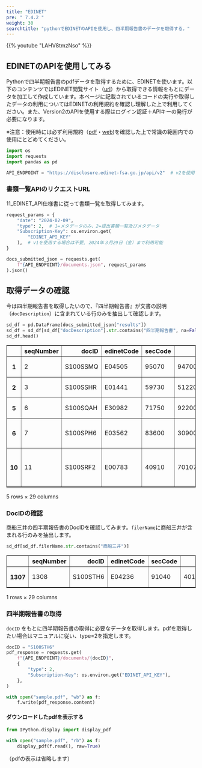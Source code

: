 ```yaml
---
title: "EDINET"
pre: " 7.4.2 "
weight: 30
searchtitle: "pythonでEDINETのAPIを使用し、四半期報告書のデータを取得する。"
---
```



{{% youtube "LAHV8tmzNso" %}}

## EDINETのAPIを使用してみる


<div class="pagetop-box">
    <p>Pythonで四半期報告書のpdfデータを取得するために、EDINETを使います。以下のコンテンツではEDINET閲覧サイト（<a href="https://disclosure2.edinet-fsa.go.jp/WEEE0030.aspx?bXVsPeWVhuiIueS4ieS6lSZjdGY9b2ZmJmZscz1vbiZscHI9b2ZmJnJwcj1vZmYmb3RoPW9mZiZwZnM9NiZ5ZXI9Jm1vbj0=">url</a>）から取得できる情報をもとにデータを加工して作成しています。本ページに記載されているコードの実行や取得したデータの利用についてはEDINETの利用規約を確認し理解した上で利用してください。また、Version2のAPIを使用する際はログイン認証＋APIキーの発行が必要になります。</p>
    <p>※注意：使用時には必ず利用規約（<a href="https://disclosure2dl.edinet-fsa.go.jp/guide/static/disclosure/download/ESE140191.pdf">pdf</a>・<a href="https://disclosure2dl.edinet-fsa.go.jp/guide/static/submit/WZEK0030.html">web</a>)を確認した上で常識の範囲内での使用にとどめてください。</p>
</div>








```python
import os
import requests
import pandas as pd

API_ENDPOINT = "https://disclosure.edinet-fsa.go.jp/api/v2"  # v2を使用する
```

### 書類一覧APIのリクエストURL
11_EDINET_API仕様書に従って書類一覧を取得してみます。


```python
request_params = {
    "date": "2024-02-09",
    "type": 2,  # 1=メタデータのみ、2=提出書類一覧及びメタデータ
    "Subscription-Key": os.environ.get(
        "EDINET_API_KEY"
    ),  # v1を使用する場合は不要, 2024年３月29日（金）まで利用可能
}

docs_submitted_json = requests.get(
    f"{API_ENDPOINT}/documents.json", request_params
).json()
```

## 取得データの確認
今は四半期報告書を取得したいので、『四半期報告書』が文書の説明（`docDescription`）に含まれている行のみを抽出して確認します。


```python
sd_df = pd.DataFrame(docs_submitted_json["results"])
sd_df = sd_df[sd_df["docDescription"].str.contains("四半期報告書", na=False)]
sd_df.head()
```




<div>
<style scoped>
    .dataframe tbody tr th:only-of-type {
        vertical-align: middle;
    }

    .dataframe tbody tr th {
        vertical-align: top;
    }

    .dataframe thead th {
        text-align: right;
    }
</style>
<table border="1" class="dataframe">
  <thead>
    <tr style="text-align: right;">
      <th></th>
      <th>seqNumber</th>
      <th>docID</th>
      <th>edinetCode</th>
      <th>secCode</th>
      <th>JCN</th>
      <th>filerName</th>
      <th>fundCode</th>
      <th>ordinanceCode</th>
      <th>formCode</th>
      <th>docTypeCode</th>
    </tr>
  </thead>
  <tbody>
    <tr>
      <th>1</th>
      <td>2</td>
      <td>S100SSMQ</td>
      <td>E04505</td>
      <td>95070</td>
      <td>9470001001933</td>
      <td>四国電力株式会社</td>
      <td>None</td>
      <td>010</td>
      <td>043000</td>
      <td>140</td>
    </tr>
    <tr>
      <th>2</th>
      <td>3</td>
      <td>S100SSHR</td>
      <td>E01441</td>
      <td>59730</td>
      <td>5122001016280</td>
      <td>株式会社トーアミ</td>
      <td>None</td>
      <td>010</td>
      <td>043000</td>
      <td>140</td>
    </tr>
    <tr>
      <th>5</th>
      <td>6</td>
      <td>S100SQAH</td>
      <td>E30982</td>
      <td>71750</td>
      <td>9220001001223</td>
      <td>今村証券株式会社</td>
      <td>None</td>
      <td>010</td>
      <td>043000</td>
      <td>140</td>
    </tr>
    <tr>
      <th>6</th>
      <td>7</td>
      <td>S100SPH6</td>
      <td>E03562</td>
      <td>83600</td>
      <td>3090001002315</td>
      <td>株式会社　山梨中央銀行</td>
      <td>None</td>
      <td>010</td>
      <td>043000</td>
      <td>140</td>
    </tr>
    <tr>
      <th>10</th>
      <td>11</td>
      <td>S100SRF2</td>
      <td>E00783</td>
      <td>40910</td>
      <td>7010701015826</td>
      <td>日本酸素ホールディングス株式会社</td>
      <td>None</td>
      <td>010</td>
      <td>043000</td>
      <td>140</td>
    </tr>
  </tbody>
</table>
<p>5 rows × 29 columns</p>
</div>



### DocIDの確認
商船三井の四半期報告書のDocIDを確認してみます。`filerName`に商船三井が含まれる行のみを抽出します。


```python
sd_df[sd_df.filerName.str.contains("商船三井")]
```




<div>
<style scoped>
    .dataframe tbody tr th:only-of-type {
        vertical-align: middle;
    }

    .dataframe tbody tr th {
        vertical-align: top;
    }

    .dataframe thead th {
        text-align: right;
    }
</style>
<table border="1" class="dataframe">
  <thead>
    <tr style="text-align: right;">
      <th></th>
      <th>seqNumber</th>
      <th>docID</th>
      <th>edinetCode</th>
      <th>secCode</th>
      <th>JCN</th>
      <th>filerName</th>
      <th>fundCode</th>
      <th>ordinanceCode</th>
      <th>formCode</th>
      <th>docTypeCode</th>
    </tr>
  </thead>
  <tbody>
    <tr>
      <th>1307</th>
      <td>1308</td>
      <td>S100STH6</td>
      <td>E04236</td>
      <td>91040</td>
      <td>4010401082896</td>
      <td>株式会社商船三井</td>
      <td>None</td>
      <td>010</td>
      <td>043000</td>
      <td>140</td>
    </tr>
  </tbody>
</table>
<p>1 rows × 29 columns</p>
</div>



### 四半期報告書の取得

`docID` をもとに四半期報告書の取得に必要なデータを取得します。pdfを取得したい場合はマニュアルに従い、type=2を指定します。


```python
docID = "S100STH6"
pdf_response = requests.get(
    f"{API_ENDPOINT}/documents/{docID}",
    {
        "type": 2,
        "Subscription-Key": os.environ.get("EDINET_API_KEY"),
    },
)

with open("sample.pdf", "wb") as f:
    f.write(pdf_response.content)
```

#### ダウンロードしたpdfを表示する


```python
from IPython.display import display_pdf

with open("sample.pdf", "rb") as f:
    display_pdf(f.read(), raw=True)
```

（pdfの表示は省略します）
